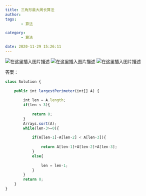 ```yaml
---
title: 三角形最大周长算法
author: 
tags: 
       - 算法

category: 
       - 算法

date: 2020-11-29 15:26:11
---
```

![在这里插入图片描述](../images/aeb2a66c-195e-4665-b76a-b79e58cfdcb3.png)
![在这里插入图片描述](../images/42ed265b-6dfd-4b26-96ff-0d84da4e474e.png)
![在这里插入图片描述](../images/c0bbb2fd-0cfa-4cd0-bad9-46835d23117b.png)

答案：
```js 
class Solution {
    
    public int largestPerimeter(int[] A) {
    
        int len = A.length;
        if(len < 3){
    
            return 0;
        }
        Arrays.sort(A);
        while(len-3>=0){
    
            if(A[len-1]-A[len-2] < A[len-3]){
    
                return A[len-1]+A[len-2]+A[len-3];
            }
            else{
    
                len = len-1;
            }
        }
        return 0;
    }
}
```